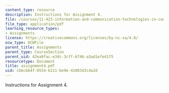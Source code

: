 ```yaml
---
content_type: resource
description: Instructions for Assignment 4.
file: /courses/11-423-information-and-communication-technologies-in-community-development-spring-2004/cb6cb64f05546211be9e4108343c4a2d_assignment4.pdf
file_type: application/pdf
learning_resource_types:
- Assignments
license: https://creativecommons.org/licenses/by-nc-sa/4.0/
ocw_type: OCWFile
parent_title: Assignments
parent_type: CourseSection
parent_uid: 42ea9fac-e3dc-3cff-6746-a3ad1efe41f5
resourcetype: Document
title: assignment4.pdf
uid: cb6cb64f-0554-6211-be9e-4108343c4a2d
---
```

Instructions for Assignment 4.
